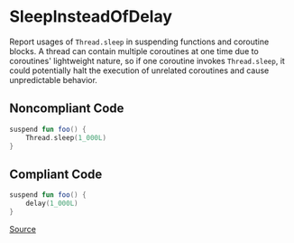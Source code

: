 # SleepInsteadOfDelay

Report usages of `Thread.sleep` in suspending functions and coroutine blocks. A thread can
contain multiple coroutines at one time due to coroutines' lightweight nature, so if one
coroutine invokes `Thread.sleep`, it could potentially halt the execution of unrelated coroutines
and cause unpredictable behavior.

## Noncompliant Code

```kotlin
suspend fun foo() {
    Thread.sleep(1_000L)
}
```
## Compliant Code

```kotlin
suspend fun foo() {
    delay(1_000L)
}
```

[Source](https://arturbosch.github.io/detekt/coroutines.html#sleepinsteadofdelay)
